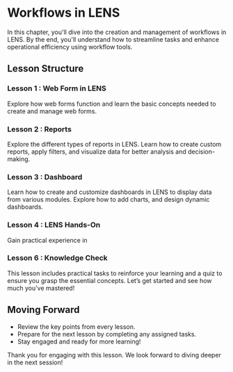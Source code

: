 # Workflows in LENS

In this chapter, you'll dive into the creation and management of workflows in LENS. By the end, you'll understand how to streamline tasks and enhance operational efficiency using workflow tools.

## Lesson Structure

### Lesson 1 : Web Form in LENS

Explore how web forms function and learn the basic concepts needed to create and manage web forms.

### Lesson 2 : Reports

Explore the different types of reports in LENS. Learn how to create custom reports, apply filters, and visualize data for better analysis and decision-making.

### Lesson 3 : Dashboard

Learn how to create and customize dashboards in LENS to display data from various modules. Explore how to add charts, and design dynamic dashboards.

### Lesson 4 : LENS Hands-On

Gain practical experience in 

### Lesson 6 : Knowledge Check

This lesson includes practical tasks to reinforce your learning and a quiz to ensure you grasp the essential concepts. Let’s get started and see how much you’ve mastered!

## Moving Forward

-   Review the key points from every lesson.
-   Prepare for the next lesson by completing any assigned tasks.
-   Stay engaged and ready for more learning!

Thank you for engaging with this lesson. We look forward to diving deeper in the next session!
<!--stackedit_data:
eyJoaXN0b3J5IjpbLTQzOTAxNzE0XX0=
-->